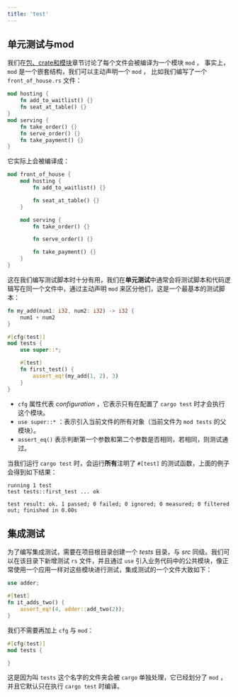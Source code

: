 ```yaml
---
title: 'test'
---
```


## 单元测试与mod

我们在[包、crate和模块](./50.%E5%8C%85%E3%80%81crate%E5%92%8C%E6%A8%A1%E5%9D%97.html)章节讨论了每个文件会被编译为一个模块 `mod` ， 事实上，`mod` 是一个嵌套结构，我们可以主动声明一个 `mod` ， 比如我们编写了一个 `front_of_house.rs` 文件：

```rs
mod hosting {
    fn add_to_waitlist() {}
    fn seat_at_table() {}
}
mod serving {
    fn take_order() {}
    fn serve_order() {}
    fn take_payment() {}
}
```

它实际上会被编译成：

```rs
mod front_of_house {
    mod hosting {
        fn add_to_waitlist() {}

        fn seat_at_table() {}
    }

    mod serving {
        fn take_order() {}

        fn serve_order() {}

        fn take_payment() {}
    }
}
```

这在我们编写测试脚本时十分有用，我们在**单元测试**中通常会将测试脚本和代码逻辑写在同一个文件中，通过主动声明 `mod` 来区分他们，这是一个最基本的测试脚本：

```rs
fn my_add(num1: i32, num2: i32) -> i32 {
    num1 + num2
}

#[cfg(test)]
mod tests {
    use super::*;

    #[test]
    fn first_test() {
        assert_eq!(my_add(1, 2), 3)
    }
}
```

- `cfg` 属性代表 *configuration* ，它表示只有在配置了 `cargo test` 时才会执行这个模块。
- `use super::*` ：表示引入当前文件的所有对象（当前文件为 `mod tests` 的父模块）。
- `assert_eq()` 表示判断第一个参数和第二个参数是否相同，若相同，则测试通过。

当我们运行 `cargo test` 时，会运行**所有**注明了 `#[test]` 的测试函数，上面的例子会得到如下结果：

```
running 1 test
test tests::first_test ... ok

test result: ok. 1 passed; 0 failed; 0 ignored; 0 measured; 0 filtered out; finished in 0.00s
```

## 集成测试

为了编写集成测试，需要在项目根目录创建一个 *tests* 目录，与 *src* 同级。我们可以在该目录下新增测试 `rs` 文件，并且通过 `use` 引入业务代码中的公共模块，像正常使用一个应用一样对这些模块进行测试，集成测试的一个文件大致如下：

```rs
use adder;

#[test]
fn it_adds_two() {
    assert_eq!(4, adder::add_two(2));
}
```

我们不需要再加上 `cfg` 与 `mod`：

```rs
#[cfg(test)]
mod tests {

}
```

这是因为叫 `tests` 这个名字的文件夹会被 `cargo` 单独处理，它已经划分了 `mod` ，并且它默认只在执行 `cargo test` 时编译。